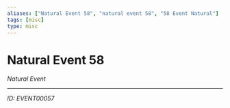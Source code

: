 ```yaml
---
aliases: ["Natural Event 58", "natural event 58", "58 Event Natural"]
tags: [misc]
type: misc
---
```


# Natural Event 58

*Natural Event*

---
*ID: EVENT00057*